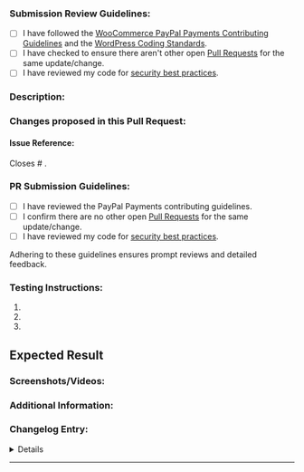 ### Submission Review Guidelines:

-   [ ] I have followed the [WooCommerce PayPal Payments Contributing Guidelines](https://github.com/woocommerce/woocommerce-paypal-payments/blob/trunk/.github/CONTRIBUTING.md) and the [WordPress Coding Standards](https://make.wordpress.org/core/handbook/best-practices/coding-standards/).
-   [ ] I have checked to ensure there aren't other open [Pull Requests](https://github.com/woocommerce/woocommerce-paypal-payments/pulls) for the same update/change.
-   [ ] I have reviewed my code for [security best practices](https://developer.wordpress.org/apis/security/).

<!-- You can erase any parts of this template not applicable to your Pull Request. -->

### Description:

<!-- A concise description of the problem. For instance: "Currently we don't handle <...> which can cause <...>.  -->

### Changes proposed in this Pull Request:

<!-- Describe the changes made to this Pull Request and the reason for such changes. E.g. "This PR fixes the problem by <doing these things/steps>. Additionally, refactored <...> for better performance." -->

#### Issue Reference:

<!-- If applicable, link the issue this PR intends to close. -->

Closes # .

### PR Submission Guidelines:

-   [ ] I have reviewed the PayPal Payments contributing guidelines.
-   [ ] I confirm there are no other open [Pull Requests](https://github.com/woocommerce/woocommerce-paypal-payments/pulls) for the same update/change.
-   [ ] I have reviewed my code for [security best practices](https://developer.wordpress.org/apis/security/).

Adhering to these guidelines ensures prompt reviews and detailed feedback.

### Testing Instructions:

<!-- Detailed steps on how the introduced changes can be tested. Using the WooCommerce Testing Instructions Guide as a reference, provide comprehensive testing instructions. -->

1.
2.
3.

## Expected Result

<!-- Describe what is expected to happen after that PR changes were applied. -->

### Screenshots/Videos:

<!-- Attach relevant screenshots or videos that support the testing instructions or show the issue (if applicable). This helps in visual verification. -->

### Additional Information:

<!-- Include any additional information like related PRs, dependencies to be merged, release notes, etc. -->

### Changelog Entry:

<details>

#### Significance:
-   [ ] Patch
-   [ ] Minor
-   [ ] Major

#### Type:
-   [ ] Fix - Addresses an existing issue
-   [ ] Feature - Adds new functionality
-   [ ] Update - Modifies existing functionality
-   [ ] Refactor - Improves the code structure without changing its behavior
-   [ ] Performance - Improves performance
-   [ ] Enhancement - Provides additional improvements

#### Changelog Message:
<!-- Provide a brief message for the changelog. -->

#### Optional Comment:
<!-- Supply a comment if the changes in this pull request don't warrant a changelog entry. Comments are especially useful for "Patch" significance. -->

</details>

---